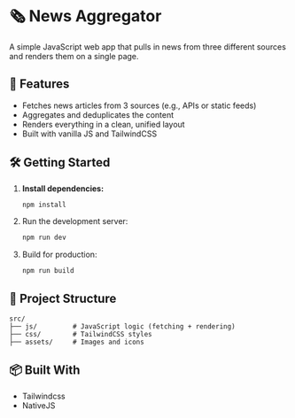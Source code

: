 # 🗞️ News Aggregator

A simple JavaScript web app that pulls in news from three different sources and renders them on a single page.

## 🚀 Features

- Fetches news articles from 3 sources (e.g., APIs or static feeds)
- Aggregates and deduplicates the content
- Renders everything in a clean, unified layout
- Built with vanilla JS and TailwindCSS

## 🛠️ Getting Started

1. **Install dependencies:**

   ```bash
   npm install
   ```

2. Run the development server:

    ```bash
    npm run dev
    ```
3. Build for production:

    ```bash
    npm run build
    ```

## 📁 Project Structure

    
    src/
    ├── js/         # JavaScript logic (fetching + rendering)
    ├── css/        # TailwindCSS styles
    ├── assets/     # Images and icons
    

## 📦 Built With
- Tailwindcss
- NativeJS
